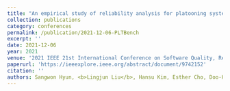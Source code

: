 ```yaml
---
title: "An empirical study of reliability analysis for platooning system-of-systems"
collection: publications
category: conferences
permalink: /publication/2021-12-06-PLTBench
excerpt: ''
date: 2021-12-06
year: 2021
venue: '2021 IEEE 21st International Conference on Software Quality, Reliability and Security Companion (QRS-C)'
paperurl: 'https://ieeexplore.ieee.org/abstract/document/9742152'
citation: ''
authors: Sangwon Hyun, <b>Lingjun Liu</b>, Hansu Kim, Esther Cho, Doo-Hwan Bae
---
```

